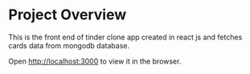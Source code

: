 # Project Overview

This is the front end of tinder clone app created in react js and fetches cards data from mongodb database.

Open [http://localhost:3000](http://localhost:3000) to view it in the browser.
